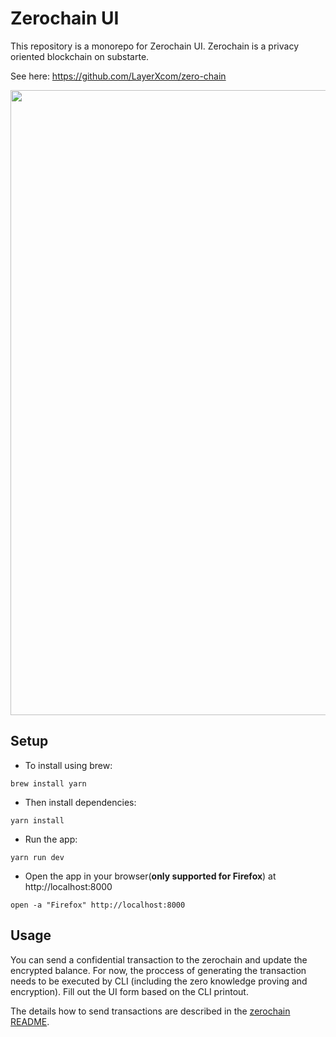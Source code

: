 # Zerochain UI
This repository is a monorepo for Zerochain UI.
Zerochain is a privacy oriented blockchain on substarte.

See here:
https://github.com/LayerXcom/zero-chain

<div align="center">
<img src="https://user-images.githubusercontent.com/20852667/54670894-04113880-4b38-11e9-9c75-13ad5b1b0ff5.png" width="1000px">
</div>


## Setup
- To install using brew:
```
brew install yarn
```
- Then install dependencies:
```
yarn install
```
- Run the app:
```
yarn run dev
```
- Open the app in your browser(**only supported for Firefox**) at http://localhost:8000
```
open -a "Firefox" http://localhost:8000
```

## Usage
You can send a confidential transaction to the zerochain and update the encrypted balance. For now, the proccess of generating the transaction needs to be executed by CLI (including the zero knowledge proving and encryption). Fill out the UI form based on the CLI printout.

The details how to send transactions are described in the [zerochain README](https://github.com/LayerXcom/zero-chain).
